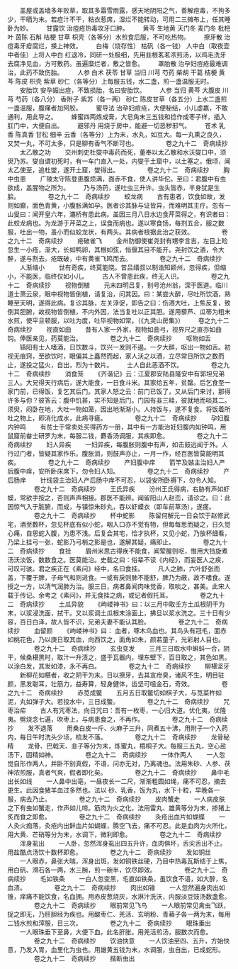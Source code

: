 <!-- { "loadSidebar": true } -->
　　盖屋或盖墙多年败草，取其多霜雪雨露，感天地阴阳之气，善解痘毒，不拘多少，干晒为末。若痘汁不干，粘衣惹席，湿烂不能转动，可用二三摊布上，任其睡卧为妙。
　　甘露饮 治痘疮热毒攻牙口肿。
　　黄芩 生地黄 天门冬 麦门冬 枇杷叶 茵陈 石斛 桔梗 甘草 枳壳（各等分）水煎食后服，不可吃热物。
　　擦牙散 治痘毒牙疳腐烂，搽上神效。
　　白梅（烧存性） 枯矾（各一钱） 人中白（取夜壶中者佳）上将人中白 红退冷，同研一处极细，先用韭根茗茗浓煎汤，以鸡毛洗牙去腐净见血，方可敷药。虽遍糜烂者，敷之皆愈。
　　罩胎散 治孕妇痘疮最难调治，此药不致伤胎。
　　人参 白术 茯苓 甘草 当归 川芎 芍药 柴胡 干葛 桔梗 黄芩 陈皮 枳壳 紫草 砂仁（各等分）上每服五钱，水二盏，煎一盏温服无时。
　　安胎饮 安孕娠出痘，不致损胎，名曰安胎饮。
　　人参 当归 黄芩 大腹皮 川芎 芍药（各八分） 香附子 紫苏（各一两） 砂仁 陈皮甘草（各五分）上水二盏煎一盏温服，腹痛者加阿胶。
　　蜜导法 治孕妇痘疮，大便秘结，小儿虚羸，不敢通利，用此导之。
　　蜂蜜四两炼成膏，大皂角末三五钱和捻作成枣子样，插入肛门中，大便自出。
　　避邪丹 用烧于房中，能避一切恶秽邪气。
　　苍术 乳香 陈真香 甘松 细辛 云香（各等分）上为末，水丸，如豆大。每一丸熏之良久，又焚一丸，不可太多，只是聊有香气不断可也。
　　
　　卷之九十二　奇病续抄
　　太乙散之功
　　交州刺史杜燮中毒药而死，董奉以太乙散和水沃燮口中，须臾乃苏。燮自谓初死时，有一车门直入一处，内燮于土窟中，以土塞之。俄顷，闻太乙使至，追杜燮，遂开土窟，燮得出。
　　
　　卷之九十二　奇病续抄
　　胸中虫患
　　广陵太守陈登患腹烦满，面赤不食，使人讲华佗。至曰：君腹中有虫欲成，盖腥物之所为。
　　乃与汤药，遂吐虫三升许。虫头皆赤，半身犹是生脍。
　　
　　卷之九十二　奇病续抄
　　蛟龙病
　　古有患者，饮食如故，发则如癫，面色青黄，小腹胀满如孕。医者诊其脉与证皆异，而难明其主疗。忽有一山叟曰：闻开皇六年，灞桥有患此病。盖因三月八日水边食芹菜得之，有识者曰：此蛟龙病也。为龙游于芹菜之上，误食而病也。遂以寒食饧，每剂五合，服之数服，吐出一物，虽小而似蛟龙状，有两头。其病者根据此治之获效。
　　
　　卷之九十二　奇病续抄
　　疮破雀飞
　　金州防御使崔尧封有甥李言吉，左目上睑忽生一小疮，渐大，长如鸭卵，其根如弦，恒偃其目不能开。尧封饮之酒，令大醉，遂与割去。疮既破，中有黄雀飞鸣而去。
　　
　　卷之九十二　奇病续抄
　　人渐缩小
　　世有奇疾，终莫能晓。昔吕缙叔以制诰知颖州，忽得疾，但缩小，不能医，临终仅如小儿。
　　古人不曾患此疾，终无人识。
　　
　　卷之九十二　奇病续抄
　　视物倒植
　　元末四明吕复，别号沧州翁，深于医道。临川道士萧云泉，眼中视物皆倒植，请复治，问其因。曰：某尝大醉，尽吐所饮酒，熟睡至天明，遂得此病。复诊其脉，左关浮促，即告之曰：伤酒大吐，上焦反复，致倒其胆腑，故视物皆倒植，不内外因，法当复吐以正其胆。遂用藜芦、瓜蒂为粗末水煎，使平旦顿服，以吐为度，吐毕视物如常。（《九灵山房集》）
　　卷之九十二　奇病续抄
　　视直如曲
　　昔有人家一外家，视物如曲弓，视界尺之直亦如曲钩。俸医亲见，药莫能治。
　　
　　卷之九十二　奇病续抄
　　呕物如舌
　　镇阳有士人嗜酒，日饮数斗，饮兴一发则不遏。一夕大醉，呕出一物如舌。初视无痕窍，至欲饮时，眼偏其上矗然而起，家人沃之以酒，立尽常日所饮之数而止，遂投之猛火，自出，烈为十数片。
　　士人自此恶酒不饮。
　　
　　卷之九十二　奇病续抄
　　消食笼
　　《齐谐记》云：江夏郡安陆县隆安中有郭坦兄弟三人。大兄得天行病后，遂大能食，一日食斗米。其家给五年，贫罄。后乞食至一家门前，已得饭，复乞其后门。其家人怒之云：前门已饭了，又从后门来讨，那得许多与你？彼答云：腹中饥甚，实不知是后门。门园有韭三畦，彼就地而啖其二。须臾，闷卧在地，大吐一物如笼，因出地渐渐小。人持饭与，遂不复食。将饭着所吐之物上，即消化成水，此病寻瘥。
　　
　　卷之九十二　奇病续抄
　　孕妇腹内钟鸣
　　有贫士于常卖处买得药方一册，其中有一方能治妊妇腹内如钟鸣，用鼠窟前畚士研罗为末，每服二钱，麝香汤调服，其疾即愈。
　　
　　卷之九十二　奇病续抄
　　妇人异疾
　　一妇异疾，每腹胀则腹中有声，如击鼓远闻于外。人行过门者，皆疑其家作乐。腹胀消，则鼓声亦止，一月一作，经百医皆莫能明其疾。
　　
　　卷之九十二　奇病续抄
　　产妇腹中痒
　　箭竿及镞主治妇人产后腹中痒，安所卧床席下，勿令妇人知。
　　
　　卷之九十二　奇病续抄
　　产后肠痒
　　针线袋主治妇人产后肠中痒不可忍，以袋安所卧褥下，勿令人知。
　　
　　卷之九十二　奇病续抄
　　王氏异疾
　　汾州王氏得病，右胁有声如虾蟆，常欲手按之，否则声声相接。郡医不能辨。闻留阳山人赵峦，请诊之。曰：此因惊气入于脏腑，而成，与镇惊朱砂丸，吞以虾蟆衣（即车前草汤），遂瘥。
　　
　　卷之九十二　奇病续抄
　　杯中蛇影
　　陈留何解元一日会饮于赵修武宅，酒至数杯，忽见杯底有似小蛇，咽入口亦不觉有物，但每每思而疑之，日久觉心痛，自思蛇入腹，为患不浅。后复会其宅，恰才执杯，又见小蛇，乃放杯细看，乃梁上挂弓一张，蛇影乃弓梢之影是也，遂解其疑，痛即止。
　　
　　卷之九十二　奇病续抄
　　食挂
　　眉州米思古得疾不能食，闻荤腥则呕，惟用大铛旋煮汤沃淡饭，数数食之。医莫能治。史载之曰：俗辈不读《内经》，而妄医人之疾，可叹可骇。君之疾正在《素问》经中，名曰食挂。
　　凡人之肺，六叶舒张而盖，下覆于脾，子母气和则进食。一或有戾则肺不能舒，脾乃为蔽，故不嗜食。遂授之一方，以清气润肺为治。服三日，病者鼻闻肉味觉香，取啖之，甚美。此宋人载于传记。余考之《素问》，并无食挂之病，或记者假托耳。
　　
　　卷之九十二　奇病续抄
　　土瓜异貌
　　《岣嵝神书》曰：以三月中取壬方土瓜根阴干为末，以浆浸洗面，拭干。又以浆调土瓜根末涂面上，拂旦以浆水洗之。三十日有少容，百日白泽，故人皆不识，兄弟夫妻不能认其脸。
　　
　　卷之九十二　奇病续抄
　　血留颜
　　《岣嵝神书》曰： 血者，啄木鸟血也。其鸟头有冠毛，面赤如桃花色，乃以庚日取其血，向西饮之，面角如朱，颜若童子，光彩射人目也。
　　
　　卷之九十二　奇病续抄
　　玄虫变发
　　三月三日取水中蝌蚪一合，阴干，候桑椹黑时，取汁一升渍之，盛于瓦器内，埋东壁下，百日取之，其色如黑。以涂白发，其发如漆，永不再白。
　　
　　卷之九十二　奇病续抄
　　柳椹坚牙
　　新柳花如椹者，收之阴干为末。日以擦牙，去其宣疳臭，诸风不生，明目驻颜，黑发聪耳，壮筋力，益寿算，轻身健体，齿坚可咀金石，奇效。
　　
　　卷之九十二　奇病续抄
　　赤苋成鳖
　　五月五日取鳖切如棋子大，与苋菜杵如泥，丸如弹子大。若投水中，三日成鳖。
　　
　　卷之九十二　奇病续抄
　　咒枣治疟
　　古人有咒枣法，向日咒曰：吾有一枚枣，一心归大道。优化夷，优隆夷。劈烧念七遍，吹枣上，与病患食之，不再作。
　　
　　卷之九十二　奇病续抄
　　发不退落
　　用桑白皮一斤、火麻子三升，同煮五十沸，用附子一个入药内，每日午时洗头少顷，梳发不落。
　　
　　卷之九十二　奇病续抄
　　龙骨秘精
　　龙骨、巴戟天、韭子等分为末，炼蜜丸，梧桐子大。每服三五丸，空心盐汤下，固精如神。
　　
　　卷之九十二　奇病续抄
　　一体作两人
　　一人忽觉自形作两人，并卧不别真假，不语，问亦无对，乃离魂也。法用朱砂、人参、茯神浓煎服，真者气爽，假者即化矣。
　　
　　卷之九十二　奇病续抄
　　鼻中毛出长如线
　　一人鼻中出亳，一昼夜长一二尺，渐渐粗圆如绳，痛不可忍，摘去更生。此因食猪羊血过多然也。法以 砂、乳香，饭为丸，水下十粒，早晚各一服，病去乃止。
　　
　　卷之九十二　奇病续抄
　　皮肉蟹走
　　一人病皮肤之下有虫如蟹走，作声如儿啼。筋肉为火之化，法用雷丸、雄黄等分为末，掺猪上炙而食之即愈。
　　
　　卷之九十二　奇病续抄
　　灸疮出血片如蝴蝶
　　一人灸火痂落，灸疮内出鲜血片如蝴蝶，腾空飞去，痛不可忍。此是血肉为火所化，用大黄、芒硝等分为末，水调下，微利即愈。
　　
　　卷之九十二　奇病续抄
　　浑身虱出
　　一人卧，忽然浑身虱出四五升许，血肉俱坏，舌尖舌出不止。用盐酷点汤饮十数杯即愈。
　　
　　卷之九十二　奇病续抄
　　发如铜丝
　　一人眼赤，鼻张大喘，浑身出斑，发如铜铁丝硬，乃目中热毒瓦斯结于上焦，用白矾、滑石各一两，水三腕，煎一碗半，饮尽即效。
　　
　　卷之九十二　奇病续抄
　　毛如铁条
　　一白人忽变黑，毛直如铁条，虽饮食不语，如大醉，名血溃。
　　
　　卷之九十二　奇病续抄
　　肉出如锥
　　一人忽然遍身肉出如锥，痒痛不能饮食，名血拥。用赤皮葱烧灰，水淋汁洗沃，内服淡豆豉汤数盏愈。
　　
　　卷之九十二　奇病续抄
　　眼前常见飞鸟
　　一人眼前常见禽虫飞跃，捉之即无，乃肝胆经为疾也。用酸枣仁、羌活、玄明粉、青葙子各一两为末，每用二钱水煎和滓服，日三次。
　　
　　卷之九十二　奇病续抄
　　眼珠垂出
　　一人眼珠垂下至鼻，大便下血，此名肝胀。用羌活煎汤，服数次而愈。
　　
　　卷之九十二　奇病续抄
　　饮油快意
　　一人饮油至四、五升，方始快意，乃发入胃，血里化为虫也。用雄黄五钱为末，水调服，虫自出，已成蛇形。
　　
　　卷之九十二　奇病续抄
　　揩断虫出
